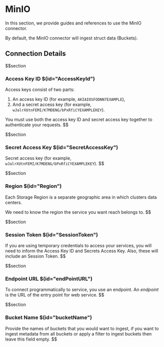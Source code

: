# MinIO

In this section, we provide guides and references to use the MinIO connector.

By default, the MinIO connector will ingest struct data (Buckets). 

## Connection Details

$$section
### Access Key ID $(id="AccessKeyId")

Access keys consist of two parts:
1. An access key ID (for example, `AKIAIOSFODNN7EXAMPLE`),
2. And a secret access key (for example, `wJalrXUtnFEMI/K7MDENG/bPxRfiCYEXAMPLEKEY`).

You must use both the access key ID and secret access key together to authenticate your requests.
$$

$$section
### Secret Access Key $(id="SecretAccessKey")

Secret access key (for example, `wJalrXUtnFEMI/K7MDENG/bPxRfiCYEXAMPLEKEY`).
$$

$$section
### Region $(id="Region")

Each Storage Region is a separate geographic area in which clusters data centers. 

We need to know the region the service you want reach belongs to.
$$

$$section
### Session Token $(id="SessionToken")

If you are using temporary credentials to access your services, you will need to inform the Access Key ID and Secrets Access Key. 
Also, these will include an Session Token.
$$

$$section
### Endpoint URL $(id="endPointURL")

To connect programmatically to service, you use an endpoint. An *endpoint* is the URL of the entry point for web service. 
$$

$$section
### Bucket Name $(id="bucketName")

Provide the names of buckets that you would want to ingest, if you want to ingest metadata from all buckets or apply a 
filter to ingest buckets then leave this field empty.
$$
